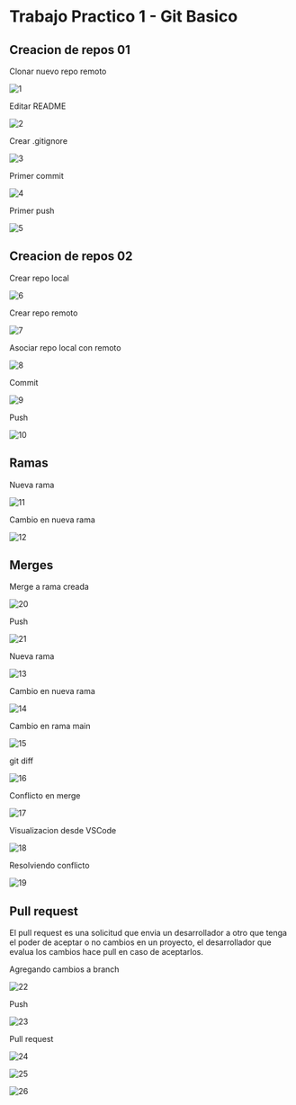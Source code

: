 # Trabajo Practico 1 - Git Basico

## Creacion de repos 01

Clonar nuevo repo remoto

![1](clonando_repo_1.png)

Editar README

![2](editando_readme.png)

Crear .gitignore

![3](creando_gitignore.png)

Primer commit

![4](primer_commit.png)

Primer push

![5](primer_push.png)

## Creacion de repos 02

Crear repo local

![6](primer_git_init.png)

Crear repo remoto

![7](creacion_repo_remoto.png)

Asociar repo local con remoto

![8](asociacion_local_remoto.png)

Commit 

![9](primer_commit_ej2.png)

Push

![10](push_main.png)

## Ramas

Nueva rama

![11](nueva_rama.png)

Cambio en nueva rama

![12](cambio_en_nueva_rama.png)

## Merges

Merge a rama creada

![20](checkout_a_main.png)

Push

![21](push_main.png)

Nueva rama

![13](new_feature_2.png)

Cambio en nueva rama

![14](cambio_new_feature_2.png)

Cambio en rama main 

![15](cambio_rama_main.png)

git diff

![16](git_diff_main_newfeature2.png)

Conflicto en merge

![17](merge_conflict.png)

Visualizacion desde VSCode

![18](merge_conflict_vscode.png)

Resolviendo conflicto

![19](resolviendo_conflicto_merge.png)

## Pull request

El pull request es una solicitud que envia un desarrollador a otro que tenga el poder de aceptar o no cambios en un proyecto, el desarrollador que evalua los cambios hace pull en caso de aceptarlos.

Agregando cambios a branch

![22](nuevo_archivo.png)

Push 

![23](push_pullreqbranch.png)

Pull request

![24](pullrequest.png)

![25](merge_pullreq.png)

![26](pullreq_merged.png)

